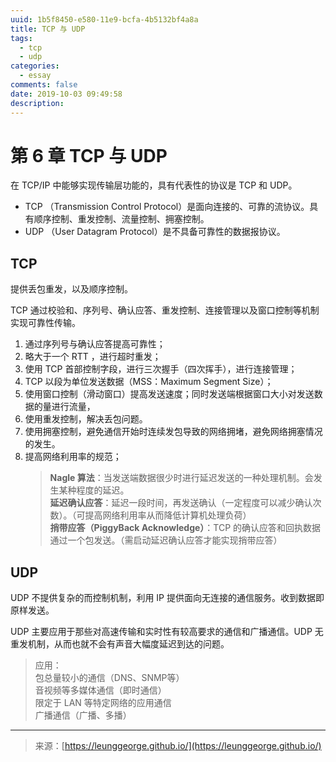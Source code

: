 ```yaml
---
uuid: 1b5f8450-e580-11e9-bcfa-4b5132bf4a8a
title: TCP 与 UDP
tags:
  - tcp
  - udp
categories:
  - essay
comments: false
date: 2019-10-03 09:49:58
description:
---
```




# 第 6 章 TCP 与 UDP

在 TCP/IP 中能够实现传输层功能的，具有代表性的协议是 TCP 和 UDP。

- TCP （Transmission Control Protocol）是面向连接的、可靠的流协议。具有顺序控制、重发控制、流量控制、拥塞控制。
- UDP （User Datagram Protocol）是不具备可靠性的数据报协议。

<!--more-->


## TCP

提供丢包重发，以及顺序控制。

TCP 通过校验和、序列号、确认应答、重发控制、连接管理以及窗口控制等机制实现可靠性传输。

1. 通过序列号与确认应答提高可靠性；
2. 略大于一个 RTT ，进行超时重发；
3. 使用 TCP 首部控制字段，进行三次握手（四次挥手），进行连接管理；
4. TCP 以段为单位发送数据（MSS：Maximum Segment Size）；
5. 使用窗口控制（滑动窗口）提高发送速度；同时发送端根据窗口大小对发送数据的量进行流量，
6. 使用重发控制，解决丢包问题。
7. 使用拥塞控制，避免通信开始时连续发包导致的网络拥堵，避免网络拥塞情况的发生。
8. 提高网络利用率的规范；  
   > **Nagle 算法**：当发送端数据很少时进行延迟发送的一种处理机制。会发生某种程度的延迟。  
   > **延迟确认应答**：延迟一段时间，再发送确认（一定程度可以减少确认次数）。（可提高网络利用率从而降低计算机处理负荷）  
   > **捎带应答（PiggyBack Acknowledge）**：TCP 的确认应答和回执数据通过一个包发送。（需启动延迟确认应答才能实现捎带应答）
   
## UDP

UDP 不提供复杂的而控制机制，利用 IP 提供面向无连接的通信服务。收到数据即原样发送。

UDP 主要应用于那些对高速传输和实时性有较高要求的通信和广播通信。UDP 无重发机制，从而也就不会有声音大幅度延迟到达的问题。

> 应用：  
> 包总量较小的通信（DNS、SNMP等）  
> 音视频等多媒体通信（即时通信）  
> 限定于 LAN 等特定网络的应用通信  
> 广播通信（广播、多播）  




---
<link rel="stylesheet" href="http://yandex.st/highlightjs/6.1/styles/default.min.css">
<script src="http://yandex.st/highlightjs/6.1/highlight.min.js"></script>
<script>
hljs.tabReplace = ' ';
hljs.initHighlightingOnLoad();
</script>

> 来源：[https://leunggeorge.github.io/](https://leunggeorge.github.io/)  
